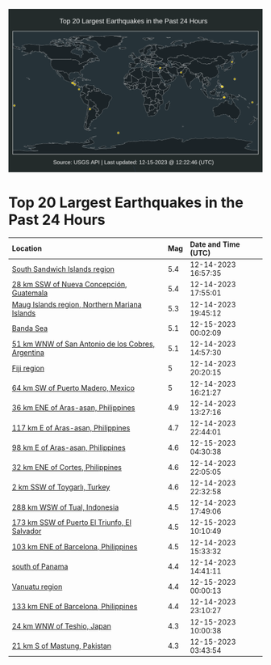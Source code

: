 ![Map](./map.png)

# Top 20 Largest Earthquakes in the Past 24 Hours

| Location | Mag | Date and Time (UTC) |
|:---|:---|:---|
| [South Sandwich Islands region](https://earthquake.usgs.gov/earthquakes/eventpage/us7000lj2m) | 5.4 | 12-14-2023 16:57:35 |
| [28 km SSW of Nueva Concepción, Guatemala](https://earthquake.usgs.gov/earthquakes/eventpage/us7000lj39) | 5.4 | 12-14-2023 17:55:01 |
| [Maug Islands region, Northern Mariana Islands](https://earthquake.usgs.gov/earthquakes/eventpage/us7000lj40) | 5.3 | 12-14-2023 19:45:12 |
| [Banda Sea](https://earthquake.usgs.gov/earthquakes/eventpage/us7000lj5l) | 5.1 | 12-15-2023 00:02:09 |
| [51 km WNW of San Antonio de los Cobres, Argentina](https://earthquake.usgs.gov/earthquakes/eventpage/us7000liz5) | 5.1 | 12-14-2023 14:57:30 |
| [Fiji region](https://earthquake.usgs.gov/earthquakes/eventpage/us7000lj48) | 5 | 12-14-2023 20:20:15 |
| [64 km SW of Puerto Madero, Mexico](https://earthquake.usgs.gov/earthquakes/eventpage/us7000lj2f) | 5 | 12-14-2023 16:21:27 |
| [36 km ENE of Aras-asan, Philippines](https://earthquake.usgs.gov/earthquakes/eventpage/us7000liyl) | 4.9 | 12-14-2023 13:27:16 |
| [117 km E of Aras-asan, Philippines](https://earthquake.usgs.gov/earthquakes/eventpage/us7000lj58) | 4.7 | 12-14-2023 22:44:01 |
| [98 km E of Aras-asan, Philippines](https://earthquake.usgs.gov/earthquakes/eventpage/us7000lj6t) | 4.6 | 12-15-2023 04:30:38 |
| [32 km ENE of Cortes, Philippines](https://earthquake.usgs.gov/earthquakes/eventpage/us7000lj50) | 4.6 | 12-14-2023 22:05:05 |
| [2 km SSW of Toygarlı, Turkey](https://earthquake.usgs.gov/earthquakes/eventpage/us7000lj55) | 4.6 | 12-14-2023 22:32:58 |
| [288 km WSW of Tual, Indonesia](https://earthquake.usgs.gov/earthquakes/eventpage/us7000lj36) | 4.5 | 12-14-2023 17:49:06 |
| [173 km SSW of Puerto El Triunfo, El Salvador](https://earthquake.usgs.gov/earthquakes/eventpage/us7000lj9w) | 4.5 | 12-15-2023 10:10:49 |
| [103 km ENE of Barcelona, Philippines](https://earthquake.usgs.gov/earthquakes/eventpage/us7000lj2c) | 4.5 | 12-14-2023 15:33:32 |
| [south of Panama](https://earthquake.usgs.gov/earthquakes/eventpage/us7000liz1) | 4.4 | 12-14-2023 14:41:11 |
| [Vanuatu region](https://earthquake.usgs.gov/earthquakes/eventpage/us7000lj5k) | 4.4 | 12-15-2023 00:00:13 |
| [133 km ENE of Barcelona, Philippines](https://earthquake.usgs.gov/earthquakes/eventpage/us7000lj5f) | 4.4 | 12-14-2023 23:10:27 |
| [24 km WNW of Teshio, Japan](https://earthquake.usgs.gov/earthquakes/eventpage/us7000lj8u) | 4.3 | 12-15-2023 10:00:38 |
| [21 km S of Mastung, Pakistan](https://earthquake.usgs.gov/earthquakes/eventpage/us7000lj68) | 4.3 | 12-15-2023 03:43:54 |
